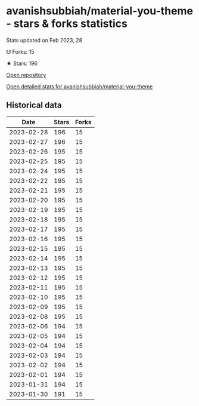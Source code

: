 # avanishsubbiah/material-you-theme - stars & forks statistics

Stats updated on Feb 2023, 28

☋ Forks: 15

★ Stars: 196

[Open repository](https://github.com/avanishsubbiah/material-you-theme)

[Open detailed stats for avanishsubbiah/material-you-theme](https://reviewgithub.com/rep/avanishsubbiah/material-you-theme)

## Historical data
| Date | Stars | Forks |
|------|-------|-------|
| 2023-02-28 | 196 | 15 | 
| 2023-02-27 | 196 | 15 | 
| 2023-02-26 | 195 | 15 | 
| 2023-02-25 | 195 | 15 | 
| 2023-02-24 | 195 | 15 | 
| 2023-02-22 | 195 | 15 | 
| 2023-02-21 | 195 | 15 | 
| 2023-02-20 | 195 | 15 | 
| 2023-02-19 | 195 | 15 | 
| 2023-02-18 | 195 | 15 | 
| 2023-02-17 | 195 | 15 | 
| 2023-02-16 | 195 | 15 | 
| 2023-02-15 | 195 | 15 | 
| 2023-02-14 | 195 | 15 | 
| 2023-02-13 | 195 | 15 | 
| 2023-02-12 | 195 | 15 | 
| 2023-02-11 | 195 | 15 | 
| 2023-02-10 | 195 | 15 | 
| 2023-02-09 | 195 | 15 | 
| 2023-02-08 | 195 | 15 | 
| 2023-02-06 | 194 | 15 | 
| 2023-02-05 | 194 | 15 | 
| 2023-02-04 | 194 | 15 | 
| 2023-02-03 | 194 | 15 | 
| 2023-02-02 | 194 | 15 | 
| 2023-02-01 | 194 | 15 | 
| 2023-01-31 | 194 | 15 | 
| 2023-01-30 | 191 | 15 | 

